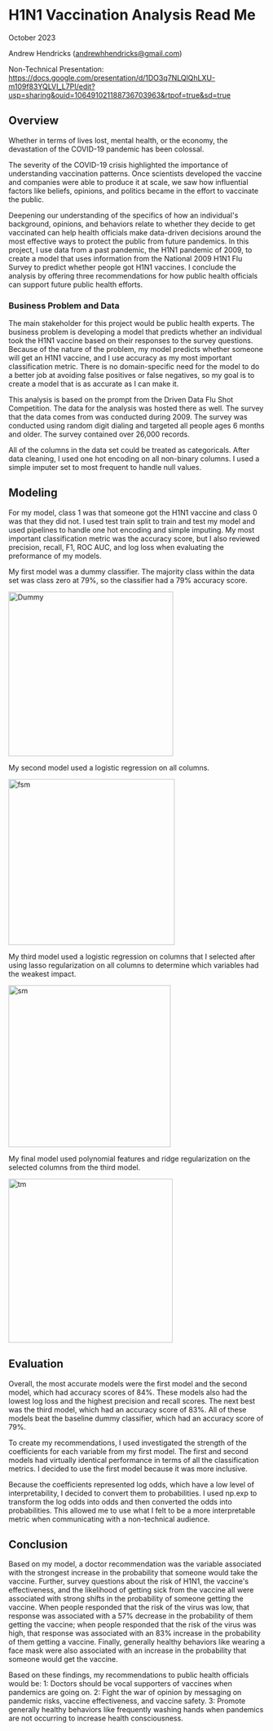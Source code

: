 
# H1N1 Vaccination Analysis Read Me

October 2023

Andrew Hendricks (andrewhhendricks@gmail.com)

Non-Technical Presentation: https://docs.google.com/presentation/d/1DO3q7NLQlQhLXU-m109f83YQLVI_L7PI/edit?usp=sharing&ouid=106491021188736703963&rtpof=true&sd=true


## Overview

Whether in terms of lives lost, mental health, or the economy, the devastation of the COVID-19 pandemic has been colossal.

The severity of the COVID-19 crisis highlighted the importance of understanding vaccination patterns. Once scientists developed the vaccine and companies were able to produce it at scale, we saw how influential factors like beliefs, opinions, and politics became in the effort to vaccinate the public.

Deepening our understanding of the specifics of how an individual's background, opinions, and behaviors relate to whether they decide to get vaccinated can help health officials make data-driven decisions around the most effective ways to protect the public from future pandemics. In this project, I use data from a past pandemic, the H1N1 pandemic of 2009, to create a model that uses information from the National 2009 H1N1 Flu Survey to predict whether people got H1N1 vaccines. I conclude the analysis by offering three recommendations for how public health officials can support future public health efforts.

### Business Problem and Data

The main stakeholder for this project would be public health experts. The business problem is developing a model that predicts whether an individual took the H1N1 vaccine based on their responses to the survey questions.  Because of the nature of the problem, my model predicts whether someone will get an H1N1 vaccine, and I use accuracy as my most important classification metric. There is no domain-specific need for the model to do a better job at avoiding false positives or false negatives, so my goal is to create a model that is as accurate as I can make it.

This analysis is based on the prompt from the Driven Data Flu Shot Competition. The data for the analysis was hosted there as well. The survey that the data comes from was conducted during 2009. The survey was conducted using random digit dialing and targeted all people ages 6 months and older. The survey contained over 26,000 records.

All of the columns in the data set could be treated as categoricals. After data cleaning, I used one hot encoding on all non-binary columns. I used a simple imputer set to most frequent to handle null values.


## Modeling

For my model, class 1 was that someone got the H1N1 vaccine and class 0 was that they did not. I used test train split to train and test my model and used pipelines to handle one hot encoding and simple imputing.  My most important classification metric was the accuracy score, but I also reviewed precision, recall, F1, ROC AUC, and log loss when evaluating the preformance of my models.

My first model was a dummy classifier. The majority class within the data set was class zero at 79%, so the classifier had a 79% accuracy score.

<img width="323" alt="Dummy" src="https://github.com/ahendricks2/dsc-phase-3-project-v3/assets/141271148/d996b78c-3b57-4571-abb9-648d9ef5b798">

My second model used a logistic regression on all columns.

<img width="326" alt="fsm" src="https://github.com/ahendricks2/dsc-phase-3-project-v3/assets/141271148/c4a42663-b994-4055-a791-7e4404d71dcf">

My third model used a logistic regression on columns that I selected after using lasso regularization on all columns to determine which variables had the weakest impact.

<img width="318" alt="sm" src="https://github.com/ahendricks2/dsc-phase-3-project-v3/assets/141271148/cf66ace8-07db-4839-9262-3a1a7f6d62a5">

My final model used polynomial features and ridge regularization on the selected columns from the third model.

<img width="322" alt="tm" src="https://github.com/ahendricks2/dsc-phase-3-project-v3/assets/141271148/030eccf5-2fef-49f6-b8b7-7a202eeb6a35">

## Evaluation

Overall, the most accurate models were the first model and the second model, which had accuracy scores of 84%. These models also had the lowest log loss and the highest precision and recall scores. The next best was the third model, which had an accuracy score of 83%. All of these models beat the baseline dummy classifier, which had an accuracy score of 79%. 

To create my recommendations, I used investigated the strength of the coefficients for each variable from my first model. The first and second models had virtually identical performance in terms of all the classification metrics. I decided to use the first model because it was more inclusive.

Because the coefficients represented log odds, which have a low level of interpretability, I decided to convert them to probabilities. I used np.exp to transform the log odds into odds and then converted the odds into probabilities. This allowed me to use what I felt to be a more interpretable metric when communicating with a non-technical audience.


## Conclusion

Based on my model, a doctor recommendation was the variable associated with the strongest increase in the probability that someone would take the vaccine. Further, survey questions about the risk of H1N1, the vaccine's effectiveness, and the likelihood of getting sick from the vaccine all were associated with strong shifts in the probability of someone getting the vaccine. When people responded that the risk of the virus was low, that response was associated with a 57% decrease in the probability of them getting the vaccine; when people responded that the risk of the virus was high, that response was associated with an 83% increase in the probability of them getting a vaccine. Finally, generally healthy behaviors like wearing a face mask were also associated with an increase in the probability that someone would get the vaccine.

Based on these findings, my recommendations to public health officials would be: 1: Doctors should be vocal supporters of vaccines when pandemics are going on. 2: Fight the war of opinion by messaging on pandemic risks, vaccine effectiveness, and vaccine safety. 3: Promote generally healthy behaviors like frequently washing hands when pandemics are not occurring to increase health consciousness.
